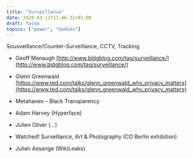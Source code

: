```yaml
---
title: "Surveillance"
date: 2020-03-11T11:46:31+01:00
draft: false
topics: ["power", "bodies"]
---
```


Sousveillance/Counter-Surveillance, CCTV, Tracking

- Geoff Manaugh [http://www.bldgblog.com/tag/surveillance/](http://www.bldgblog.com/tag/surveillance/)
- Glenn Greenwald [https://www.ted.com/talks/glenn_greenwald_why_privacy_matters](https://www.ted.com/talks/glenn_greenwald_why_privacy_matters)
- Metahaven – Black Transparency

- Adam Harvey (Hyperface)
- Julien Oliver  (...)
- Watched! Surveillance, Art & Photography (CO Berlin exhibition)
- Julian Assange (WikiLeaks)